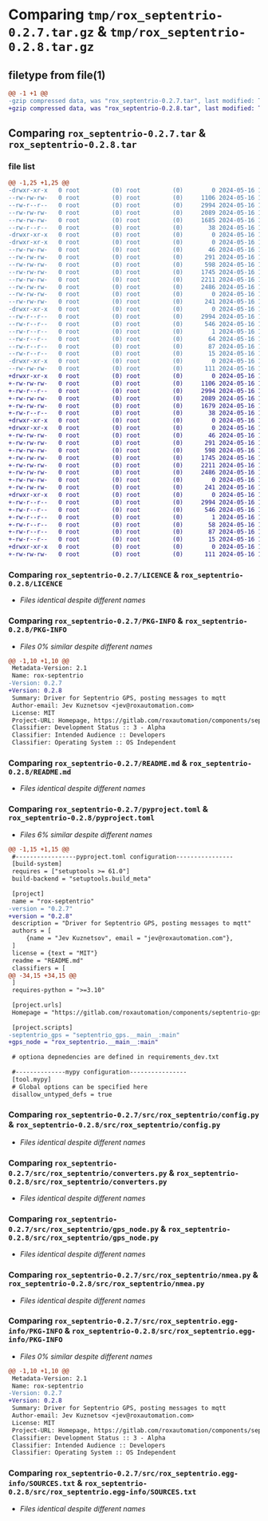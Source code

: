 # Comparing `tmp/rox_septentrio-0.2.7.tar.gz` & `tmp/rox_septentrio-0.2.8.tar.gz`

## filetype from file(1)

```diff
@@ -1 +1 @@
-gzip compressed data, was "rox_septentrio-0.2.7.tar", last modified: Thu May 16 10:52:08 2024, max compression
+gzip compressed data, was "rox_septentrio-0.2.8.tar", last modified: Thu May 16 14:14:29 2024, max compression
```

## Comparing `rox_septentrio-0.2.7.tar` & `rox_septentrio-0.2.8.tar`

### file list

```diff
@@ -1,25 +1,25 @@
-drwxr-xr-x   0 root         (0) root         (0)        0 2024-05-16 10:52:08.899072 rox_septentrio-0.2.7/
--rw-rw-rw-   0 root         (0) root         (0)     1106 2024-05-16 10:51:45.000000 rox_septentrio-0.2.7/LICENCE
--rw-r--r--   0 root         (0) root         (0)     2994 2024-05-16 10:52:08.899072 rox_septentrio-0.2.7/PKG-INFO
--rw-rw-rw-   0 root         (0) root         (0)     2089 2024-05-16 10:51:45.000000 rox_septentrio-0.2.7/README.md
--rw-rw-rw-   0 root         (0) root         (0)     1685 2024-05-16 10:51:45.000000 rox_septentrio-0.2.7/pyproject.toml
--rw-r--r--   0 root         (0) root         (0)       38 2024-05-16 10:52:08.899072 rox_septentrio-0.2.7/setup.cfg
-drwxr-xr-x   0 root         (0) root         (0)        0 2024-05-16 10:52:08.894072 rox_septentrio-0.2.7/src/
-drwxr-xr-x   0 root         (0) root         (0)        0 2024-05-16 10:52:08.897072 rox_septentrio-0.2.7/src/rox_septentrio/
--rw-rw-rw-   0 root         (0) root         (0)       46 2024-05-16 10:51:45.000000 rox_septentrio-0.2.7/src/rox_septentrio/__init__.py
--rw-rw-rw-   0 root         (0) root         (0)      291 2024-05-16 10:51:45.000000 rox_septentrio-0.2.7/src/rox_septentrio/__main__.py
--rw-rw-rw-   0 root         (0) root         (0)      598 2024-05-16 10:51:45.000000 rox_septentrio-0.2.7/src/rox_septentrio/config.py
--rw-rw-rw-   0 root         (0) root         (0)     1745 2024-05-16 10:51:45.000000 rox_septentrio-0.2.7/src/rox_septentrio/converters.py
--rw-rw-rw-   0 root         (0) root         (0)     2211 2024-05-16 10:51:45.000000 rox_septentrio-0.2.7/src/rox_septentrio/gps_node.py
--rw-rw-rw-   0 root         (0) root         (0)     2486 2024-05-16 10:51:45.000000 rox_septentrio-0.2.7/src/rox_septentrio/nmea.py
--rw-rw-rw-   0 root         (0) root         (0)        0 2024-05-16 10:51:45.000000 rox_septentrio-0.2.7/src/rox_septentrio/py.typed
--rw-rw-rw-   0 root         (0) root         (0)      241 2024-05-16 10:51:45.000000 rox_septentrio-0.2.7/src/rox_septentrio/version.py
-drwxr-xr-x   0 root         (0) root         (0)        0 2024-05-16 10:52:08.898072 rox_septentrio-0.2.7/src/rox_septentrio.egg-info/
--rw-r--r--   0 root         (0) root         (0)     2994 2024-05-16 10:52:08.000000 rox_septentrio-0.2.7/src/rox_septentrio.egg-info/PKG-INFO
--rw-r--r--   0 root         (0) root         (0)      546 2024-05-16 10:52:08.000000 rox_septentrio-0.2.7/src/rox_septentrio.egg-info/SOURCES.txt
--rw-r--r--   0 root         (0) root         (0)        1 2024-05-16 10:52:08.000000 rox_septentrio-0.2.7/src/rox_septentrio.egg-info/dependency_links.txt
--rw-r--r--   0 root         (0) root         (0)       64 2024-05-16 10:52:08.000000 rox_septentrio-0.2.7/src/rox_septentrio.egg-info/entry_points.txt
--rw-r--r--   0 root         (0) root         (0)       87 2024-05-16 10:52:08.000000 rox_septentrio-0.2.7/src/rox_septentrio.egg-info/requires.txt
--rw-r--r--   0 root         (0) root         (0)       15 2024-05-16 10:52:08.000000 rox_septentrio-0.2.7/src/rox_septentrio.egg-info/top_level.txt
-drwxr-xr-x   0 root         (0) root         (0)        0 2024-05-16 10:52:08.898072 rox_septentrio-0.2.7/tests/
--rw-rw-rw-   0 root         (0) root         (0)      111 2024-05-16 10:51:45.000000 rox_septentrio-0.2.7/tests/test_smoke.py
+drwxr-xr-x   0 root         (0) root         (0)        0 2024-05-16 14:14:29.905375 rox_septentrio-0.2.8/
+-rw-rw-rw-   0 root         (0) root         (0)     1106 2024-05-16 14:14:06.000000 rox_septentrio-0.2.8/LICENCE
+-rw-r--r--   0 root         (0) root         (0)     2994 2024-05-16 14:14:29.905375 rox_septentrio-0.2.8/PKG-INFO
+-rw-rw-rw-   0 root         (0) root         (0)     2089 2024-05-16 14:14:06.000000 rox_septentrio-0.2.8/README.md
+-rw-rw-rw-   0 root         (0) root         (0)     1679 2024-05-16 14:14:06.000000 rox_septentrio-0.2.8/pyproject.toml
+-rw-r--r--   0 root         (0) root         (0)       38 2024-05-16 14:14:29.905375 rox_septentrio-0.2.8/setup.cfg
+drwxr-xr-x   0 root         (0) root         (0)        0 2024-05-16 14:14:29.900375 rox_septentrio-0.2.8/src/
+drwxr-xr-x   0 root         (0) root         (0)        0 2024-05-16 14:14:29.903375 rox_septentrio-0.2.8/src/rox_septentrio/
+-rw-rw-rw-   0 root         (0) root         (0)       46 2024-05-16 14:14:06.000000 rox_septentrio-0.2.8/src/rox_septentrio/__init__.py
+-rw-rw-rw-   0 root         (0) root         (0)      291 2024-05-16 14:14:06.000000 rox_septentrio-0.2.8/src/rox_septentrio/__main__.py
+-rw-rw-rw-   0 root         (0) root         (0)      598 2024-05-16 14:14:06.000000 rox_septentrio-0.2.8/src/rox_septentrio/config.py
+-rw-rw-rw-   0 root         (0) root         (0)     1745 2024-05-16 14:14:06.000000 rox_septentrio-0.2.8/src/rox_septentrio/converters.py
+-rw-rw-rw-   0 root         (0) root         (0)     2211 2024-05-16 14:14:06.000000 rox_septentrio-0.2.8/src/rox_septentrio/gps_node.py
+-rw-rw-rw-   0 root         (0) root         (0)     2486 2024-05-16 14:14:06.000000 rox_septentrio-0.2.8/src/rox_septentrio/nmea.py
+-rw-rw-rw-   0 root         (0) root         (0)        0 2024-05-16 14:14:06.000000 rox_septentrio-0.2.8/src/rox_septentrio/py.typed
+-rw-rw-rw-   0 root         (0) root         (0)      241 2024-05-16 14:14:06.000000 rox_septentrio-0.2.8/src/rox_septentrio/version.py
+drwxr-xr-x   0 root         (0) root         (0)        0 2024-05-16 14:14:29.904375 rox_septentrio-0.2.8/src/rox_septentrio.egg-info/
+-rw-r--r--   0 root         (0) root         (0)     2994 2024-05-16 14:14:29.000000 rox_septentrio-0.2.8/src/rox_septentrio.egg-info/PKG-INFO
+-rw-r--r--   0 root         (0) root         (0)      546 2024-05-16 14:14:29.000000 rox_septentrio-0.2.8/src/rox_septentrio.egg-info/SOURCES.txt
+-rw-r--r--   0 root         (0) root         (0)        1 2024-05-16 14:14:29.000000 rox_septentrio-0.2.8/src/rox_septentrio.egg-info/dependency_links.txt
+-rw-r--r--   0 root         (0) root         (0)       58 2024-05-16 14:14:29.000000 rox_septentrio-0.2.8/src/rox_septentrio.egg-info/entry_points.txt
+-rw-r--r--   0 root         (0) root         (0)       87 2024-05-16 14:14:29.000000 rox_septentrio-0.2.8/src/rox_septentrio.egg-info/requires.txt
+-rw-r--r--   0 root         (0) root         (0)       15 2024-05-16 14:14:29.000000 rox_septentrio-0.2.8/src/rox_septentrio.egg-info/top_level.txt
+drwxr-xr-x   0 root         (0) root         (0)        0 2024-05-16 14:14:29.904375 rox_septentrio-0.2.8/tests/
+-rw-rw-rw-   0 root         (0) root         (0)      111 2024-05-16 14:14:06.000000 rox_septentrio-0.2.8/tests/test_smoke.py
```

### Comparing `rox_septentrio-0.2.7/LICENCE` & `rox_septentrio-0.2.8/LICENCE`

 * *Files identical despite different names*

### Comparing `rox_septentrio-0.2.7/PKG-INFO` & `rox_septentrio-0.2.8/PKG-INFO`

 * *Files 0% similar despite different names*

```diff
@@ -1,10 +1,10 @@
 Metadata-Version: 2.1
 Name: rox-septentrio
-Version: 0.2.7
+Version: 0.2.8
 Summary: Driver for Septentrio GPS, posting messages to mqtt
 Author-email: Jev Kuznetsov <jev@roxautomation.com>
 License: MIT
 Project-URL: Homepage, https://gitlab.com/roxautomation/components/septentrio-gps
 Classifier: Development Status :: 3 - Alpha
 Classifier: Intended Audience :: Developers
 Classifier: Operating System :: OS Independent
```

### Comparing `rox_septentrio-0.2.7/README.md` & `rox_septentrio-0.2.8/README.md`

 * *Files identical despite different names*

### Comparing `rox_septentrio-0.2.7/pyproject.toml` & `rox_septentrio-0.2.8/pyproject.toml`

 * *Files 6% similar despite different names*

```diff
@@ -1,15 +1,15 @@
 #-----------------pyproject.toml configuration----------------
 [build-system]
 requires = ["setuptools >= 61.0"]
 build-backend = "setuptools.build_meta"
 
 [project]
 name = "rox-septentrio"
-version = "0.2.7"
+version = "0.2.8"
 description = "Driver for Septentrio GPS, posting messages to mqtt"
 authors = [
     {name = "Jev Kuznetsov", email = "jev@roxautomation.com"},
 ]
 license = {text = "MIT"}
 readme = "README.md"
 classifiers = [
@@ -34,15 +34,15 @@
 ]
 requires-python = ">=3.10"
 
 [project.urls]
 Homepage = "https://gitlab.com/roxautomation/components/septentrio-gps"
 
 [project.scripts]
-septentrio_gps = "septentrio_gps.__main__:main"
+gps_node = "rox_septentrio.__main__:main"
 
 # optiona depnedencies are defined in requirements_dev.txt
 
 #--------------mypy configuration----------------
 [tool.mypy]
 # Global options can be specified here
 disallow_untyped_defs = true
```

### Comparing `rox_septentrio-0.2.7/src/rox_septentrio/config.py` & `rox_septentrio-0.2.8/src/rox_septentrio/config.py`

 * *Files identical despite different names*

### Comparing `rox_septentrio-0.2.7/src/rox_septentrio/converters.py` & `rox_septentrio-0.2.8/src/rox_septentrio/converters.py`

 * *Files identical despite different names*

### Comparing `rox_septentrio-0.2.7/src/rox_septentrio/gps_node.py` & `rox_septentrio-0.2.8/src/rox_septentrio/gps_node.py`

 * *Files identical despite different names*

### Comparing `rox_septentrio-0.2.7/src/rox_septentrio/nmea.py` & `rox_septentrio-0.2.8/src/rox_septentrio/nmea.py`

 * *Files identical despite different names*

### Comparing `rox_septentrio-0.2.7/src/rox_septentrio.egg-info/PKG-INFO` & `rox_septentrio-0.2.8/src/rox_septentrio.egg-info/PKG-INFO`

 * *Files 0% similar despite different names*

```diff
@@ -1,10 +1,10 @@
 Metadata-Version: 2.1
 Name: rox-septentrio
-Version: 0.2.7
+Version: 0.2.8
 Summary: Driver for Septentrio GPS, posting messages to mqtt
 Author-email: Jev Kuznetsov <jev@roxautomation.com>
 License: MIT
 Project-URL: Homepage, https://gitlab.com/roxautomation/components/septentrio-gps
 Classifier: Development Status :: 3 - Alpha
 Classifier: Intended Audience :: Developers
 Classifier: Operating System :: OS Independent
```

### Comparing `rox_septentrio-0.2.7/src/rox_septentrio.egg-info/SOURCES.txt` & `rox_septentrio-0.2.8/src/rox_septentrio.egg-info/SOURCES.txt`

 * *Files identical despite different names*

